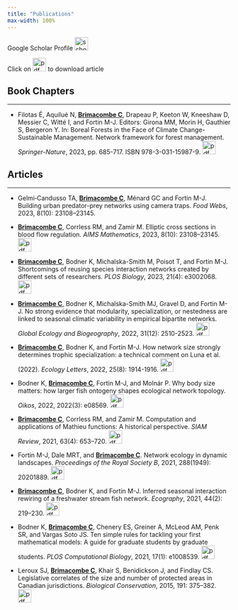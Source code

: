 ```yaml
---
title: "Publications"
max-width: 100%
---
```


Google Scholar Profile [<img src="https://chrisb590.github.io/images/google_scholar.png" alt="scholar_button" width="30"/>](https://scholar.google.ca/citations?user=RGsfmY8AAAAJ&hl=en)

Click on <img src="https://chrisb590.github.io/images/pdf_button.png" alt="pdf_button" width="30"/> to download article

## Book Chapters
---
* Filotas &Eacute;, Aquilu&eacute; N, <ins>**Brimacombe C**</ins>, Drapeau P, Keeton W, Kneeshaw D, Messier C, Witt&eacute; I, and Fortin M-J. Editors: Girona MM, Morin H, Gauthier S, Bergeron Y. In: Boreal Forests in the Face of Climate Change-Sustainable Management. Network framework for forest management. *Springer-Nature*, 2023, pp. 685-717. ISBN 978-3-031-15987-9. [<img src="https://chrisb590.github.io/images/pdf_button.png" alt="pdf_button" width="30"/>](https://chrisb590.github.io/pdf/network_framework_for_forest_ecology_and_management.pdf)

## Articles
---
* Gelmi‐Candusso TA, <ins>**Brimacombe C**</ins>, Ménard GC and Fortin M-J. Building urban predator-prey networks using camera traps. *Food Webs*, 2023, 8(10): 23108–23145.

* <ins>**Brimacombe C**</ins>,  Corrless RM, and Zamir M. Elliptic cross sections in blood flow regulation. *AIMS Mathematics*, 2023, 8(10): 23108–23145. [<img src="https://chrisb590.github.io/images/pdf_button.png" alt="pdf_button" width="30"/>](https://chrisb590.github.io/pdf/elliptic_cross_section.pdf)

* <ins>**Brimacombe C**</ins>,  Bodner K, Michalska-Smith M, Poisot T, and Fortin M-J. Shortcomings of reusing species interaction networks created by different sets of researchers. *PLOS Biology*, 2023, 21(4): e3002068. [<img src="https://chrisb590.github.io/images/pdf_button.png" alt="pdf_button" width="30"/>](https://chrisb590.github.io/pdf/brimacombe_plos_bio_2023.pdf)

* <ins>**Brimacombe C**</ins>,  Bodner K, Michalska-Smith MJ, Gravel D, and Fortin M-J. No strong evidence that modularity, specialization, or nestedness are linked to seasonal climatic variability in empirical bipartite networks. *Global Ecology and Biogeography*, 2022, 31(12): 2510-2523. [<img src="https://chrisb590.github.io/images/pdf_button.png" alt="pdf_button" width="30"/>](https://chrisb590.github.io/pdf/Global_Ecology_and_Biogeography_2022_Brimacombe.pdf)

* <ins>**Brimacombe C**</ins>,  Bodner K, and Fortin M-J. How network size strongly determines trophic specialization: a technical comment on
Luna et al. (2022). *Ecology Letters*, 2022, 25(8): 1914-1916. [<img src="https://chrisb590.github.io/images/pdf_button.png" alt="pdf_button" width="30"/>](https://chrisb590.github.io/pdf/brimacombe_2022_ecology_letters.pdf)

* Bodner K, <ins>**Brimacombe C**</ins>, Fortin M-J, and Moln&aacute;r P. Why body size matters: how larger fish ontogeny shapes ecological network topology. *Oikos*, 2022, 2022(3): e08569. [<img src="https://chrisb590.github.io/images/pdf_button.png" alt="pdf_button" width="30"/>](https://chrisb590.github.io/pdf/bodner_2022_oikos.pdf)

* <ins>**Brimacombe C**</ins>,  Corrless RM, and Zamir M. Computation and applications of Mathieu functions: A historical perspective. *SIAM Review*, 2021, 63(4): 653–720. [<img src="https://chrisb590.github.io/images/pdf_button.png" alt="pdf_button" width="30"/>](https://epubs.siam.org/doi/pdf/10.1137/20M135786X)

* Fortin M-J,  Dale MRT, and <ins>**Brimacombe C**</ins>. Network ecology in dynamic landscapes. *Proceedings of the Royal Society B*, 2021, 288(1949): 20201889. [<img src="https://chrisb590.github.io/images/pdf_button.png" alt="pdf_button" width="30"/>](https://chrisb590.github.io/pdf/fortin_2021_procb.pdf)

* <ins>**Brimacombe C**</ins>,  Bodner K, and Fortin M-J. Inferred seasonal interaction rewiring of a freshwater stream fish network. *Ecography*, 2021, 44(2): 219–230. [<img src="https://chrisb590.github.io/images/pdf_button.png" alt="pdf_button" width="30"/>](https://chrisb590.github.io/pdf/brimacombe_2021_ecography.pdf)

* Bodner K, <ins>**Brimacombe C**</ins>, Chenery ES, Greiner A, McLeod AM, Penk SR, and Vargas Soto JS. Ten simple rules for tackling your first mathematical models: A guide for graduate students by graduate students. *PLOS Computational Biology*, 2021, 17(1): e1008539. [<img src="https://chrisb590.github.io/images/pdf_button.png" alt="pdf_button" width="30"/>](https://chrisb590.github.io/pdf/bodner_2021_plosBiology.pdf)

* Leroux SJ, <ins>**Brimacombe C**</ins>, Khair S, Benidickson J, and Findlay CS. Legislative correlates of the size and number of protected areas in Canadian jurisdictions. *Biological Conservation*, 2015, 191: 375–382. [<img src="https://chrisb590.github.io/images/pdf_button.png" alt="pdf_button" width="30"/>](https://chrisb590.github.io/pdf/leroux_2015_biologicalConservation.pdf)
